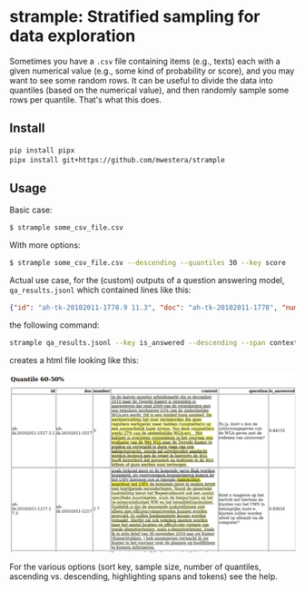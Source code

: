 # strample: Stratified sampling for data exploration #

Sometimes you have a `.csv` file containing items (e.g., texts) each with a given numerical value 
(e.g., some kind of probability or score), and you may want to see some random rows. It can be useful
to divide the data into quantiles (based on the numerical value), and then randomly sample some rows per quantile.
That's what this does.

## Install

```bash
pip install pipx
pipx install git+https://github.com/mwestera/strample
```

## Usage

Basic case:

```bash
$ strample some_csv_file.csv
``` 

With more options:

```bash
$ strample some_csv_file.csv --descending --quantiles 30 --key score
```

Actual use case, for the (custom) outputs of a question answering model, `qa_results.jsonl` which contained lines like this:

```json
{"id": "ah-tk-20102011-1778.9 11.3", "doc": "ah-tk-20102011-1778", "number": "9 11", "context": "Naar aanleiding van de aangiften en meldingen hebben het Openbaar Ministerie en de gemeente bezien welke maatregelen mogelijk zijn. Daarbij is ook gekeken naar maatregelen waarbij het Veiligheidshuis een co\u00f6rdinerende rol speelt. Het Veiligheidshuis is een samenwerkingsverband van onder andere het Openbaar Ministerie, de politie, gemeenten, de Raad voor de Kinderbescherming, de Reclassering en de GGD. Het Veiligheidshuis zet persoonsgerichte trajecten op voor overlastgevers en criminelen. Het Veiligheidshuis Frysl\u00e2n is sinds mei 2010 betrokken bij de problematiek in Hemelum. Sindsdien zijn gesprekken met de betrokken families en andere partijen georganiseerd. Dat heeft bijgedragen tot een zekere de\u00ebscalatie, maar heeft de problemen niet kunnen oplossen. De betrokkenheid van het Veiligheidshuis is inmiddels afgerond.", "question": "Wat is de bemoeienis van het Veiligheidshuis Frysl\u00e2n bij de verwikkelingen in Hemelum?", "is_answered": 0.49839, "score": 0.20158, "start": 0, "end": 0, "answer": "", "token_scores": [0.00021, 0.00026, 0.00027, 0.00069, 0.00551, 0.00551, 0.00576, 0.00601, 0.01264, 0.01341, 0.01345, 0.01333, 0.01338, 0.01353, 0.01361, 0.01364, 0.01392, 0.01393, 0.01394, 0.01398, 0.01429, 0.01449, 0.01457, 0.01469, 0.01471, 0.01607, 0.01606, 0.01641, 0.01648, 0.0177, 0.01934, 0.01936, 0.01933, 0.01942, 0.04557, 0.046, 0.04607, 0.04811, 0.04903, 0.04898, 0.04924, 0.04924, 0.05558, 0.05788, 0.05794, 0.05726, 0.05751, 0.05772, 0.05764, 0.05777, 0.05768, 0.05791, 0.058, 0.05801, 0.05802, 0.05806, 0.05802, 0.05809, 0.05816, 0.05815, 0.05819, 0.05894, 0.05816, 0.08491, 0.0851, 0.08552, 0.08645, 0.08671, 0.08657, 0.08657, 0.08701, 0.08699, 0.08718, 0.0873, 0.13142, 0.13201, 0.13275, 0.135, 0.1401, 0.14098, 0.14275, 0.14387, 0.14329, 0.14386, 0.14459, 0.14409, 0.14448, 0.13935, 0.30381, 0.30537, 0.33715, 0.32878, 0.33639, 0.37101, 0.37705, 0.33644, 0.33649, 0.33678, 0.16405, 0.0984, 0.08388, 0.08518, 0.0855, 0.08549, 0.08599, 0.08669, 0.08685, 0.07963, 0.08052, 0.09507, 0.0946, 0.09467, 0.09499, 0.09436, 0.09431, 0.06273, 0.05359, 0.05697, 0.05359, 0.05359, 0.05362, 0.05217, 0.05241, 0.05243, 0.04292], "token_spans": [[0, 4], [5, 15], [16, 19], [20, 22], [23, 32], [33, 35], [36, 45], [46, 52], [53, 56], [57, 65], [66, 76], [77, 79], [80, 82], [83, 91], [92, 98], [99, 104], [105, 116], [117, 125], [126, 130], [130, 131], [132, 139], [140, 142], [143, 146], [147, 154], [155, 159], [160, 171], [172, 179], [180, 183], [184, 199], [200, 203], [204, 217], [218, 221], [222, 228], [228, 229], [230, 233], [234, 249], [250, 252], [253, 256], [257, 277], [278, 281], [282, 287], [288, 294], [295, 298], [299, 307], [308, 318], [318, 319], [320, 322], [323, 330], [330, 331], [332, 341], [341, 342], [343, 345], [346, 350], [351, 355], [356, 358], [359, 376], [376, 377], [378, 380], [381, 393], [394, 396], [397, 399], [400, 403], [403, 404], [405, 408], [409, 424], [425, 428], [429, 445], [446, 455], [456, 458], [459, 463], [464, 478], [479, 481], [482, 492], [492, 493], [494, 497], [498, 513], [514, 521], [522, 524], [525, 530], [531, 534], [535, 539], [540, 549], [550, 553], [554, 556], [557, 569], [570, 572], [573, 580], [580, 581], [582, 591], [592, 596], [597, 607], [608, 611], [612, 614], [615, 624], [625, 633], [634, 636], [637, 643], [644, 652], [653, 666], [666, 667], [668, 671], [672, 677], [678, 689], [690, 693], [694, 697], [698, 704], [705, 716], [716, 717], [718, 722], [723, 728], [729, 731], [732, 741], [742, 746], [747, 753], [754, 762], [762, 763], [764, 766], [767, 780], [781, 784], [785, 788], [789, 804], [805, 807], [808, 817], [818, 826], [826, 827]]}
```

the following command:

```bash
strample qa_results.jsonl --key is_answered --descending --span context,start,end --tokens context,token_scores,token_spans
```

creates a html file looking like this:

![example_qa.png](example_qa.png)


For the various options (sort key, sample size, number of quantiles, ascending vs. descending, highlighting spans and tokens) see the help.